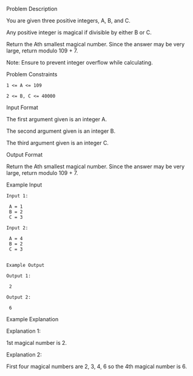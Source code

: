 Problem Description

You are given three positive integers, A, B, and C.

Any positive integer is magical if divisible by either B or C.

Return the Ath smallest magical number. Since the answer may be very large, return modulo 109 + 7.

Note: Ensure to prevent integer overflow while calculating.



Problem Constraints

    1 <= A <= 109
    
    2 <= B, C <= 40000



Input Format

The first argument given is an integer A.

The second argument given is an integer B.

The third argument given is an integer C.



Output Format

Return the Ath smallest magical number. Since the answer may be very large, return modulo 109 + 7.



Example Input
    
    Input 1:
    
     A = 1
     B = 2
     C = 3
    
    Input 2:
    
     A = 4
     B = 2
     C = 3
    
    
    Example Output
    
    Output 1:
    
     2
    
    Output 2:
    
     6


Example Explanation

Explanation 1:

 1st magical number is 2.

Explanation 2:

 First four magical numbers are 2, 3, 4, 6 so the 4th magical number is 6.
 